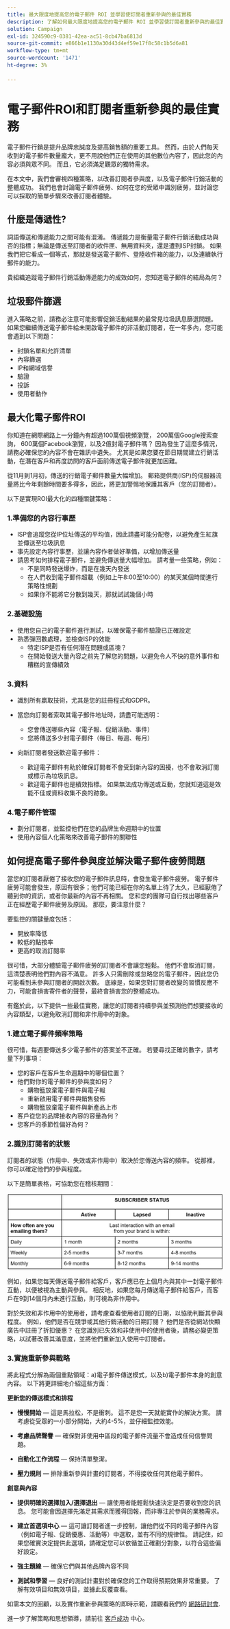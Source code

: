 ```yaml
---
title: 最大限度地提高您的電子郵件 ROI 並學習使訂閱者重新參與的最佳實務
description: 了解如何最大限度地提高您的電子郵件 ROI 並學習使訂閱者重新參與的最佳實務。 瞭解提高訂閱者參與度的策略，並瞭解電子郵件促銷活動的整體成功。
solution: Campaign
exl-id: 324590c9-0381-42ea-ac51-8cb47ba6813d
source-git-commit: e866b1e1130a30d43d4ef59e17f8c58c1b5d6a81
workflow-type: tm+mt
source-wordcount: '1471'
ht-degree: 3%

---
```


# 電子郵件ROI和訂閱者重新參與的最佳實務

電子郵件行銷是提升品牌忠誠度及提高銷售額的重要工具。 然而，由於人們每天收到的電子郵件數量龐大，更不用說他們正在使用的其他數位內容了，因此您的內容必須與眾不同。 而且，它必須滿足觀眾的獨特需求。

在本文中，我們會審視四種策略，以改善訂閱者參與度，以及電子郵件行銷活動的整體成功。 我們也會討論電子郵件疲勞、如何在您的受眾中識別疲勞，並討論您可以採取的簡單步驟來改善訂閱者體驗。

## 什麼是傳遞性?

詞語傳送和傳遞能力之間可能有混淆。 傳遞能力是衡量電子郵件行銷活動成功與否的指標；無論是傳送至訂閱者的收件匣、無用資料夾，還是遭到ISP封鎖。 如果我們把它看成一個等式，那就是發送電子郵件、登陸收件箱的能力，以及連續執行郵件的能力。

貴組織追蹤電子郵件行銷活動傳遞能力的成效如何，您知道電子郵件的結局為何？

## 垃圾郵件篩選

進入策略之前，請務必注意可能影響促銷活動結果的最常見垃圾訊息篩選問題。 如果您繼續傳送電子郵件給未開啟電子郵件的非活動訂閱者，在一年多內，您可能會遇到以下問題：

* 封鎖名單和允許清單
* 內容篩選
* IP和網域信譽
* 驗證
* 投訴
* 使用者動作

## 最大化電子郵件ROI

你知道在網際網路上一分鐘內有超過100萬個視頻瀏覽， 200萬個Google搜索查詢， 600萬個Facebook瀏覽，以及2億封電子郵件嗎？ 因為發生了這麼多情況，請務必確保您的內容不會在雜訊中遺失。 尤其是如果您要在節日期間建立行銷活動，在潛在客戶和再度訪問的客戶面前傳送電子郵件就更加困難。

從11月到1月初，傳送的行銷電子郵件數量大幅增加。 郵箱提供商(ISP)的伺服器流量將比今年剩餘時間要多得多，因此，將更加警惕地保護其客戶（您的訂閱者）。

以下是實現ROI最大化的四種關鍵策略：

### 1.準備您的內容行事歷

* ISP會追蹤您從IP位址傳送的平均值，因此請盡可能分配卷，以避免產生紅旗並傳送至垃圾訊息
* 事先設定內容行事歷，並讓內容作者做好準備，以增加傳送量
* 請思考如何排程電子郵件，並避免傳送量大幅增加。 請考量一些策略，例如：
   * 不是同時發送爆炸，而是在幾天內發送
   * 在人們收到電子郵件超載（例如上午8:00至10:00）的某天某個時間進行策略性規劃
   * 如果你不能將它分散到幾天，那就試試幾個小時

### 2.基礎設施

* 使用您自己的電子郵件進行測試，以確保電子郵件驗證已正確設定
* 熟悉彈回數處理，並檢查ISP的效能
   * 特定ISP是否有任何潛在問題或區塊？
   * 在開始發送大量內容之前先了解您的問題，以避免令人不快的意外事件和糟糕的宣傳績效

### 3.資料

* 識別所有贏取技術，尤其是您的註冊程式和GDPR。
* 當您向訂閱者索取其電子郵件地址時，請盡可能透明：
   * 您會傳送哪些內容（電子報、促銷活動、事件）
   * 您將傳送多少封電子郵件（每日、每週、每月）

* 向新訂閱者發送歡迎電子郵件：
   * 歡迎電子郵件有助於確保訂閱者不會受到新內容的困擾，也不會取消訂閱或標示為垃圾訊息。
   * 歡迎電子郵件也是績效指標。 如果無法成功傳送或互動，您就知道這是效能不佳或資料收集不良的跡象。

### 4.電子郵件管理

* 劃分訂閱者，並監控他們在您的品牌生命週期中的位置
* 使用內容個人化策略來改善電子郵件的關聯性

## 如何提高電子郵件參與度並解決電子郵件疲勞問題

當您的訂閱者厭倦了接收您的電子郵件訊息時，會發生電子郵件疲勞。 電子郵件疲勞可能會發生，原因有很多；他們可能已經在你的名單上待了太久，已經厭倦了聽到你的資訊，或者你最新的內容不再相關。 您和您的團隊可自行找出哪些客戶正在經歷電子郵件疲勞及原因。 那麼，要注意什麼？

要監控的關鍵量度包括：

* 開放率降低
* 較低的點按率
* 更高的取消訂閱率

很可惜，大部分體驗電子郵件疲勞的訂閱者不會讓您輕鬆。 他們不會取消訂閱，這清楚表明他們對內容不滿意。 許多人只需刪除或忽略您的電子郵件，因此您仍可能看到未參與訂閱者的開啟次數。 底線是，如果您對訂閱者改變的習慣反應不力，可能會損害寄件者的聲譽，最終會損害您的整體成功。

有鑑於此，以下提供一些最佳實務，讓您的訂閱者持續參與並預測他們想要接收的內容類型，以避免取消訂閱和非作用中的對象。

### 1.建立電子郵件頻率策略

很可惜，每週要傳送多少電子郵件的答案並不正確。 若要尋找正確的數字，請考量下列事項：

* 您的客戶在客戶生命週期中的哪個位置？
* 他們對你的電子郵件的參與度如何？
   * 購物籃放棄電子郵件與電子報
   * 重新啟用電子郵件與銷售發佈
   * 購物籃放棄電子郵件與新產品上市
* 客戶從您的品牌接收內容的容量為何？
* 您客戶的季節性偏好為何？

### 2.識別訂閱者的狀態

訂閱者的狀態（作用中、失效或非作用中）取決於您傳送內容的頻率。 從那裡，你可以確定他們的參與程度。

以下是簡單表格，可協助您在稽核期間：

![訂閱者狀態](assets/subscriber-status.png)

例如，如果您每天傳送電子郵件給客戶，客戶應已在上個月內與其中一封電子郵件互動，以便被視為主動與參與。 相反地，如果您每月傳送電子郵件給客戶，而客戶在9到14個月內未進行互動，則可視為非作用中。

對於失效和非作用中的使用者，請考慮查看使用者訂閱的日期，以協助判斷其參與程度。 例如，他們是否在競爭或其他行銷活動的日期訂閱？ 他們是否從網站快顯廣告中註冊了折扣優惠？ 在您識別已失效和非使用中的使用者後，請務必變更策略，以試著改善其滿意度，並將他們重新加入使用中訂閱者。

### 3.實施重新參與戰略

將此程式分解為兩個重點領域：a)電子郵件傳送模式，以及b)電子郵件本身的創意內容。 以下將更詳細地介紹這些方面：

**更新您的傳送模式和排程**

* **慢慢開始**  — 這是馬拉松，不是衝刺。 這不是您一天就能實作的解決方案。 請考慮從受眾的一小部分開始，大約4-5%，並仔細監控效能。

* **考慮品牌聲譽**  — 確保對非使用中區段的電子郵件流量不會造成任何信譽問題。

* **自動化工作流程**  — 保持清單整潔。

* **壓力規則**  — 排除重新參與計畫的訂閱者，不得接收任何其他電子郵件。

**創意與內容**

* **提供明確的選擇加入/選擇退出**  — 讓使用者能輕鬆快速決定是否要收到您的訊息。 您可能會因選擇先滿足其需求而獲得回報，而非專注於參與的業務需求。

* **建立首選項中心**  — 這可讓訂閱者進一步控制，讓他們從不同的電子郵件內容（例如電子報、促銷優惠、活動等）中選取，並有不同的規律性。 請記住，如果您確實決定提供此選項，請確定您可以依循並正確劃分對象，以符合這些偏好設定。

* **強主題線**  — 確保它們與其他品牌內容不同

* **測試和學習**  — 良好的測試計畫對於確保您的工作取得預期效果非常重要。 了解有效項目和無效項目，並據此反覆查看。

如需本文的回顧，以及實作重新參與策略的即時示範，請觀看我們的 [網路研討會](https://adobecustomersuccess.adobeconnect.com/pm8goho13xuy/).

進一步了解策略和思想領導，請前往 [客戶成功](https://experienceleague.adobe.com/docs/customer-success/customer-success/overview.html) 中心。
